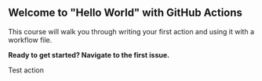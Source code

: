## Welcome to "Hello World" with GitHub Actions

This course will walk you through writing your first action and using it with a workflow file. 

**Ready to get started? Navigate to the first issue.**

Test action
